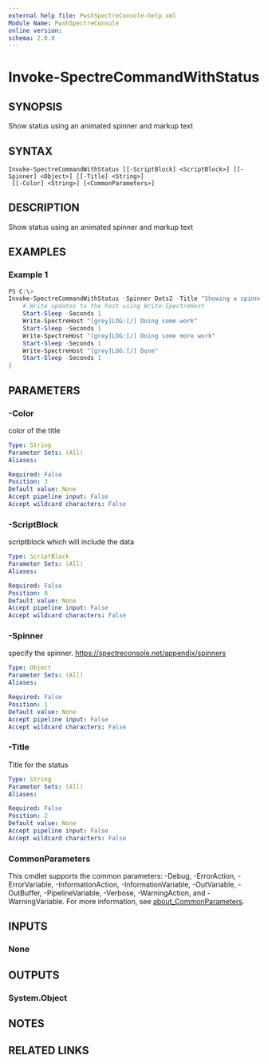 ```yaml
---
external help file: PwshSpectreConsole-help.xml
Module Name: PwshSpectreConsole
online version:
schema: 2.0.0
---
```


# Invoke-SpectreCommandWithStatus

## SYNOPSIS
Show status using an animated spinner and markup text

## SYNTAX

```
Invoke-SpectreCommandWithStatus [[-ScriptBlock] <ScriptBlock>] [[-Spinner] <Object>] [[-Title] <String>]
 [[-Color] <String>] [<CommonParameters>]
```

## DESCRIPTION
Show status using an animated spinner and markup text

## EXAMPLES

### Example 1
```powershell
PS C:\>
Invoke-SpectreCommandWithStatus -Spinner Dots2 -Title "Showing a spinner..." -ScriptBlock {
    # Write updates to the host using Write-SpectreHost
    Start-Sleep -Seconds 1
    Write-SpectreHost "[grey]LOG:[/] Doing some work"
    Start-Sleep -Seconds 1
    Write-SpectreHost "[grey]LOG:[/] Doing some more work"
    Start-Sleep -Seconds 1
    Write-SpectreHost "[grey]LOG:[/] Done"
    Start-Sleep -Seconds 1
}
```


## PARAMETERS

### -Color
color of the title

```yaml
Type: String
Parameter Sets: (All)
Aliases:

Required: False
Position: 3
Default value: None
Accept pipeline input: False
Accept wildcard characters: False
```

### -ScriptBlock
scriptblock which will include the data

```yaml
Type: ScriptBlock
Parameter Sets: (All)
Aliases:

Required: False
Position: 0
Default value: None
Accept pipeline input: False
Accept wildcard characters: False
```

### -Spinner
specify the spinner.
https://spectreconsole.net/appendix/spinners

```yaml
Type: Object
Parameter Sets: (All)
Aliases:

Required: False
Position: 1
Default value: None
Accept pipeline input: False
Accept wildcard characters: False
```

### -Title
Title for the status

```yaml
Type: String
Parameter Sets: (All)
Aliases:

Required: False
Position: 2
Default value: None
Accept pipeline input: False
Accept wildcard characters: False
```

### CommonParameters
This cmdlet supports the common parameters: -Debug, -ErrorAction, -ErrorVariable, -InformationAction, -InformationVariable, -OutVariable, -OutBuffer, -PipelineVariable, -Verbose, -WarningAction, and -WarningVariable. For more information, see [about_CommonParameters](http://go.microsoft.com/fwlink/?LinkID=113216).

## INPUTS

### None

## OUTPUTS

### System.Object
## NOTES

## RELATED LINKS
